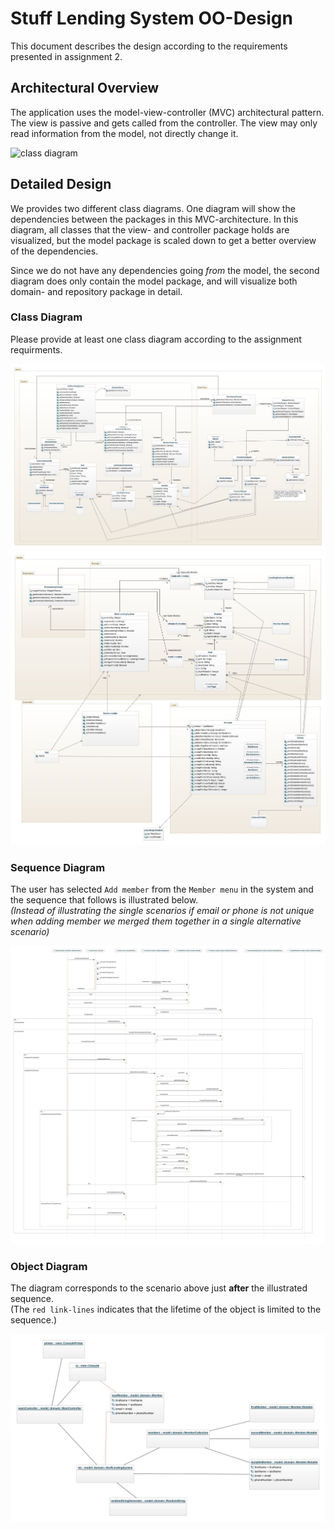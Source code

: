# Stuff Lending System OO-Design
This document describes the design according to the requirements presented in assignment 2.

## Architectural Overview
The application uses the model-view-controller (MVC) architectural pattern. The view is passive and gets called from the controller. The view may only read information from the model, not directly change it.

![class diagram](img/package_diagram.jpg)

## Detailed Design

We provides two different class diagrams. One diagram will show the dependencies between the packages in this MVC-architecture. In this diagram, all classes that the view- and controller package holds are visualized, but the model package is scaled down to get a better overview of the dependencies. 

Since we do not have any dependencies going <i>from</i> the model, the second diagram does only contain the model package, and will visualize both domain- and repository package in detail. 

### Class Diagram
Please provide at least one class diagram according to the assignment requirments.

![model class diagram](img/class-diagram-Model.jpeg)
![package class diagram](img/class-diagram-package-view.jpeg)

### Sequence Diagram
The user has selected `Add member` from the `Member menu` in the system and the sequence that follows is illustrated below. <br>
_(Instead of illustrating the single scenarios if email or phone is not unique when adding member we merged them together in a single alternative scenario)_

![sequence diagram](img/sequence-diagram.jpeg)

### Object Diagram
The diagram corresponds to the scenario above just **after** the illustrated sequence. <br>
(The `red link-lines` indicates that the lifetime of the object is limited to the sequence.)

![sequence diagram](img/object-diagram.jpeg)



